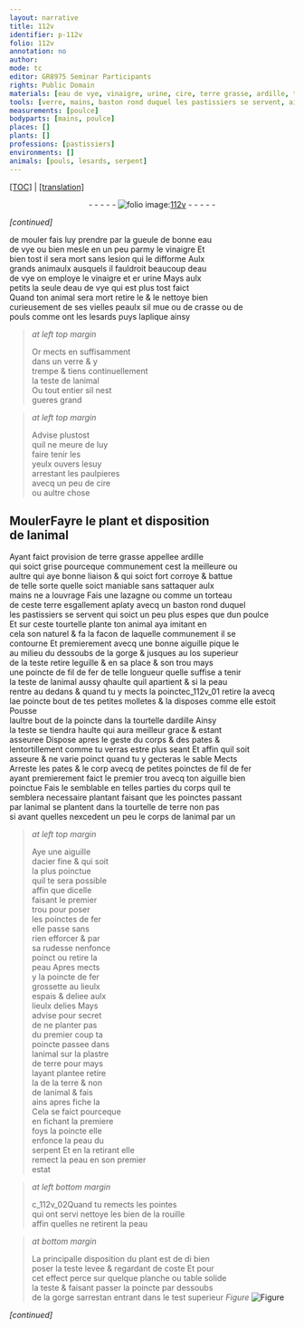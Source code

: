 ```yaml
---
layout: narrative
title: 112v
identifier: p-112v
folio: 112v
annotation: no
author:
mode: tc
editor: GR8975 Seminar Participants
rights: Public Domain
materials: [eau de vye, vinaigre, urine, cire, terre grasse, ardille, terre, fil de fer, acier, fer, rouille]
tools: [verre, mains, baston rond duquel les pastissiers se servent, aiguille, eguille, poincte de fil de fer, poincte, molletes, poinctes de fil de fer, poinctes, aiguille dacier fine, poinctes de fer, poincte de fer, pointes, planche ou table solide]
measurements: [poulce]
bodyparts: [mains, poulce]
places: []
plants: []
professions: [pastissiers]
environments: []
animals: [pouls, lesards, serpent]
---
```


 <p><a href="{{ site.baseurl }}/diplomatic/">[TOC]</a> | <a href="{{ site.baseurl }}/texts/p-112v_tl/" target="_blank">[translation]</a></p><div class="folio" align="center">- - - - - <a href="http://gallica.bnf.fr/ark:/12148/btv1b10500001g/f230.image" target="_blank"><img src="https://cu-mkp.github.io/2017-workshop-edition/assets/photo-icon.png" alt="folio image: " style="display:inline-block; margin-bottom:-3px;"/>112v</a> - - - - - </div>  
 
*[continued]*
  
de mouler fais luy prendre par la gueule de bonne <span class="m">eau<br/> de vye</span> ou bien mesle en un peu parmy le <span class="m">vinaigre</span> Et<br/> bien tost il sera mort sans lesion qui le difforme Aulx<br/> grands animaulx ausquels il fauldroit beaucoup d<span class="m">eau<br/> de vye</span> on employe le <span class="m">vinaigre</span> et <span class="del">er</span> <span class="m">urine</span> Mays aulx<br/> petits la seule d<span class="m">eau de vye</span> qui est plus tost faict<br/> Quand ton animal sera mort retire le & le nettoye bien<br/> curieusem<span class="exp">ent</span> de ses vielles peaulx sil mue ou de crasse ou de<br/> <span class="al">pouls</span> co<span class="exp">mm</span>e ont les <span class="al">lesards</span> puys laplique ainsy
 
> *at left top margin*
> 
> 
>  Or mects en suffisamment<br/> dans un <span class="tl">verre</span> & y<br/> trempe & tiens continuellem<span class="exp">ent</span><br/> la teste de lanimal<br/> Ou tout entier sil nest<br/> gueres grand
 
> *at left top margin*
> 
> 
>  Advise plustost<br/> quil ne meure de luy<br/> faire tenir les<br/> yeulx ouvers l<span class="del">es</span>uy<br/> arrestant les paulpieres<br/> avecq un peu de <span class="m">cire</span><br/> ou aultre chose
 
 
  

## <span class="del">Mouler</span>Fayre le plant et disposition <br/> de lanimal

 
Ayant faict provision de <span class="m">terre grasse</span> appellee <span class="m">ardille</span><br/> qui soict grise pourceque communem<span class="exp">ent</span> cest la meilleure ou<br/> aultre qui aye bonne liaison & qui soict fort corroye & battue<br/> de telle sorte quelle soict maniable sans sattaquer aulx<br/> <span class="tl"><span class="bp">mains</span></span> ne a louvrage Fais une lazagne ou comme un torteau<br/> de ceste <span class="m">terre</span> esgallem<span class="exp">ent</span> aplaty avecq un <span class="tl">baston rond duquel<br/> les <span class="pro">pastissiers</span> se servent</span> qui soict un peu plus espes que dun <span class="ms"><span class="bp">poulce</span></span><br/> Et sur ceste tourtelle plante ton animal <span class="del">aya</span> imitant en<br/> cela son naturel & <span class="del">fa</span> la facon de laquelle co<span class="exp">mmun</span>ement il se<br/> contourne Et premierement avecq une bonne <span class="tl">aiguille</span> pique le<br/> au milieu du dessoubs de la gorge & jusques au <span class="del"><span class="ill"></span></span> los superieur<br/> de la teste retire l<span class="tl">eguille</span> & en sa place & son trou mays<br/> une <span class="tl">poincte de <span class="m">fil de fer</span></span> de telle longueur quelle suffise a tenir<br/> la teste de lanimal aussy <span class="del">q</span>haulte quil apartient & si la peau<br/> rentre au dedans <span class="del">&</span> quand tu y mects la <span class="tl">poincte</span>c_112v_01 retire la avecq<br/> l<span class="del">a</span>e <span class="del"><span class="tl">poincte</span></span> bout de tes petites <span class="tl">molletes</span> & la disposes co<span class="exp">mm</span>e elle estoit Pousse<br/> laultre bout de la <span class="tl">poincte</span> dans la tourtelle d<span class="m">ardille</span> Ainsy<br/> la teste se tiendra haulte qui aura meilleur grace & estant<br/> asseuree Dispose apres le geste du corps & des pates &<br/> lentortillem<span class="exp">ent</span> co<span class="exp">mm</span>e tu verras estre plus seant Et affin quil soit<br/> asseure & ne varie poinct quand tu y gecteras le sable <span class="del">Mects</span><br/> Arreste les pates <span class="del">& le corp</span> avecq de petites <span class="tl">poinctes de <span class="m">fil de fer</span></span><br/> ayant premierem<span class="exp">ent</span> faict le premier trou avecq ton <span class="tl">aiguille</span> bien<br/> poinctue Fais le semblable en telles parties du corps quil te<br/> semblera necessaire <span class="del">plantant</span> faisant que les <span class="tl">poinctes</span> passa<span class="exp">n</span>t<br/> par lanimal se plantent dans la tourtelle de terre non pas<br/> si avant quelles nexcedent un peu le corps de lanimal par un
 
> *at left top margin*
> 
> 
>  Aye une <span class="tl">aiguille<br/> d<span class="m">acier</span> fine</span> & qui soit<br/> la plus poinctue<br/> quil te sera possible<br/> affin que dicelle<br/> faisant le premier<br/> trou pour poser<br/> les <span class="tl">poinctes de <span class="m">fer</span></span><br/> elle passe sans<br/> rien efforcer & par<br/> sa rudesse nenfonce<br/> poinct ou retire la<br/> peau Apres mects<br/> y la <span class="tl">poincte de <span class="m">fer</span></span><br/> grossette au lieulx<br/> espais & deliee aulx<br/> lieulx delies Mays<br/> advise pour secret<br/> de ne planter pas<br/> du premier coup ta<br/> <span class="tl">poincte</span> passee dans<br/> lanimal sur la plastre<br/> de <span class="m">terre</span> <span class="del">pour</span> mays<br/> layant plantee retire<br/> la de la <span class="m">terre</span> & non<br/> de lanimal & <span class="del">fais<br/> ains</span> apres fiche la<br/> Cela se faict pourceque<br/> en fichant la premiere<br/> foys la <span class="tl">poincte</span> elle<br/> enfonce la peau du<br/> <span class="al">serpent</span> Et en la retirant elle<br/> remect la peau en son premier<br/> estat
 
> *at left bottom margin*
> 
> 
>  c_112v_02Quand tu remects les <span class="tl">pointes</span><br/> qui ont servi nettoye les bien de la <span class="m">rouille</span><br/> affin quelles ne retirent la peau
 
> *at bottom margin*
> 
> 
>  La principalle disposition du plant est de <span class="del">di</span> bien<br/> poser la teste levee & regardant de coste Et pour<br/> cet effect perce sur quelque <span class="tl">planche ou table solide</span><br/> la teste <span class="del">& <span class="ill"></span></span> faisant passer la <span class="tl">poincte</span> par dessoubs<br/> de la gorge <span class="del">sarrestan</span> entrant dans le test superieur 
> *Figure*
> <a href="https://drive.google.com/open?id=0B9-oNrvWdlO5c3dzVlNzcUd6MnM" target="_blank"><img src="https://cu-mkp.github.io/GR8975-edition/assets/photo-icon.png" alt="Figure" style="display:inline-block; margin-bottom:-3px;"/></a>
 
 
*[continued]*
 
 